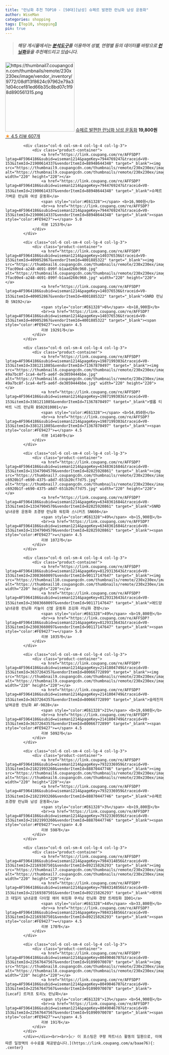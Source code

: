 ```yaml
---
title: "런닝화 추천 TOP10 - [50대][남성] 슈페르 발편한 런닝화 남성 운동화"
author: WiseMan
categories: shopping
tags: [Top10, shopping]
pin: true
---
```


> ##### 해당 게시물에서는 [**분석도구**](https://itemscout.io/)를 이용하여 **성별**, **연령별** 등의 데이터를 바탕으로 [**런닝화**](https://link.coupang.com/a/baae76)들을 추천해드리고 있습니다.
<div class="container"><div class="row">
            <div class="col-6 col-sm-4 col-lg-4 col-lg-3">
                <div class="product-container">
                    <a href="https://link.coupang.com/re/AFFSDP?lptag=AF5964186&subid=wiseman1214&pageKey=7945160321&traceid=V0-153&itemId=21902264516&vendorItemId=88950281863" target="_blank"><img src="https://thumbnail7.coupangcdn.com/thumbnails/remote/230x230ex/image/vendor_inventory/9772/08df13f8624c97962e79a31d04ccef81ed66b35c8bd07c1f98d890561315.png" alt="https://thumbnail7.coupangcdn.com/thumbnails/remote/230x230ex/image/vendor_inventory/9772/08df13f8624c97962e79a31d04ccef81ed66b35c8bd07c1f98d890561315.png" width="220" height="220"></a>
                    <a href="https://link.coupang.com/re/AFFSDP?lptag=AF5964186&subid=wiseman1214&pageKey=7945160321&traceid=V0-153&itemId=21902264516&vendorItemId=88950281863" target="_blank">슈페르 발편한 런닝화 남성 운동화</a>
                    <span style="color:#E61328"></span> <b>19,800원</b>
                    <br><a href="https://link.coupang.com/re/AFFSDP?lptag=AF5964186&subid=wiseman1214&pageKey=7945160321&traceid=V0-153&itemId=21902264516&vendorItemId=88950281863" target="_blank"><span style="color:#FE9427">★</span> 4.5
                    리뷰 607개</a>
                </div>
            </div>
            
            <div class="col-6 col-sm-4 col-lg-4 col-lg-3">
                <div class="product-container">
                    <a href="https://link.coupang.com/re/AFFSDP?lptag=AF5964186&subid=wiseman1214&pageKey=7944769247&traceid=V0-153&itemId=21900614337&vendorItemId=88948644348" target="_blank"><img src="https://thumbnail9.coupangcdn.com/thumbnails/remote/230x230ex/image/vendor_inventory/11e9/d318facc4c4995c35b93a64ed0565f83ac23c2a124ab6a37c19587532133.png" alt="https://thumbnail9.coupangcdn.com/thumbnails/remote/230x230ex/image/vendor_inventory/11e9/d318facc4c4995c35b93a64ed0565f83ac23c2a124ab6a37c19587532133.png" width="220" height="220"></a>
                    <a href="https://link.coupang.com/re/AFFSDP?lptag=AF5964186&subid=wiseman1214&pageKey=7944769247&traceid=V0-153&itemId=21900614337&vendorItemId=88948644348" target="_blank">슈페르 가벼운 런닝화 여성 운동화</a>
                    <span style="color:#E61328"></span> <b>16,900원</b>
                    <br><a href="https://link.coupang.com/re/AFFSDP?lptag=AF5964186&subid=wiseman1214&pageKey=7944769247&traceid=V0-153&itemId=21900614337&vendorItemId=88948644348" target="_blank"><span style="color:#FE9427">★</span> 5.0
                    리뷰 1253개</a>
                </div>
            </div>
            
            <div class="col-6 col-sm-4 col-lg-4 col-lg-3">
                <div class="product-container">
                    <a href="https://link.coupang.com/re/AFFSDP?lptag=AF5964186&subid=wiseman1214&pageKey=140376536&traceid=V0-153&itemId=409052867&vendorItemId=4001885322" target="_blank"><img src="https://thumbnail6.coupangcdn.com/thumbnails/remote/230x230ex/image/retail/images/463318410326392-7fac09e4-a248-4691-899f-b1aad260c960.jpg" alt="https://thumbnail6.coupangcdn.com/thumbnails/remote/230x230ex/image/retail/images/463318410326392-7fac09e4-a248-4691-899f-b1aad260c960.jpg" width="220" height="220"></a>
                    <a href="https://link.coupang.com/re/AFFSDP?lptag=AF5964186&subid=wiseman1214&pageKey=140376536&traceid=V0-153&itemId=409052867&vendorItemId=4001885322" target="_blank">SNRD 런닝화 SN192</a>
                    <span style="color:#E61328">6%</span> <b>18,900원</b>
                    <br><a href="https://link.coupang.com/re/AFFSDP?lptag=AF5964186&subid=wiseman1214&pageKey=140376536&traceid=V0-153&itemId=409052867&vendorItemId=4001885322" target="_blank"><span style="color:#FE9427">★</span> 4.5
                    리뷰 19291개</a>
                </div>
            </div>
            
            <div class="col-6 col-sm-4 col-lg-4 col-lg-3">
                <div class="product-container">
                    <a href="https://link.coupang.com/re/AFFSDP?lptag=AF5964186&subid=wiseman1214&pageKey=1987199303&traceid=V0-153&itemId=3381211085&vendorItemId=71367870497" target="_blank"><img src="https://thumbnail6.coupangcdn.com/thumbnails/remote/230x230ex/image/retail/images/4362772421706640-49a7bc8f-1ca4-4ef5-ae6f-de3059444bbe.jpg" alt="https://thumbnail6.coupangcdn.com/thumbnails/remote/230x230ex/image/retail/images/4362772421706640-49a7bc8f-1ca4-4ef5-ae6f-de3059444bbe.jpg" width="220" height="220"></a>
                    <a href="https://link.coupang.com/re/AFFSDP?lptag=AF5964186&subid=wiseman1214&pageKey=1987199303&traceid=V0-153&itemId=3381211085&vendorItemId=71367870497" target="_blank">밸롭 티바트 니트 런닝화 BS02010001</a>
                    <span style="color:#E61328"></span> <b>54,050원</b>
                    <br><a href="https://link.coupang.com/re/AFFSDP?lptag=AF5964186&subid=wiseman1214&pageKey=1987199303&traceid=V0-153&itemId=3381211085&vendorItemId=71367870497" target="_blank"><span style="color:#FE9427">★</span> 4.5
                    리뷰 14140개</a>
                </div>
            </div>
            
            <div class="col-6 col-sm-4 col-lg-4 col-lg-3">
                <div class="product-container">
                    <a href="https://link.coupang.com/re/AFFSDP?lptag=AF5964186&subid=wiseman1214&pageKey=6348361684&traceid=V0-153&itemId=13347904570&vendorItemId=82825920861" target="_blank"><img src="https://thumbnail7.coupangcdn.com/thumbnails/remote/230x230ex/image/retail/images/1138201375707956-c6920b1f-e690-4375-a8d7-651b20cf7d75.jpg" alt="https://thumbnail7.coupangcdn.com/thumbnails/remote/230x230ex/image/retail/images/1138201375707956-c6920b1f-e690-4375-a8d7-651b20cf7d75.jpg" width="220" height="220"></a>
                    <a href="https://link.coupang.com/re/AFFSDP?lptag=AF5964186&subid=wiseman1214&pageKey=6348361684&traceid=V0-153&itemId=13347904570&vendorItemId=82825920861" target="_blank">SNRD 남녀공용 운동화 초경량 런닝화 워킹화 스니커즈 SN608</a>
                    <span style="color:#E61328">49%</span> <b>15,900원</b>
                    <br><a href="https://link.coupang.com/re/AFFSDP?lptag=AF5964186&subid=wiseman1214&pageKey=6348361684&traceid=V0-153&itemId=13347904570&vendorItemId=82825920861" target="_blank"><span style="color:#FE9427">★</span> 4.5
                    리뷰 1072개</a>
                </div>
            </div>
            
            <div class="col-6 col-sm-4 col-lg-4 col-lg-3">
                <div class="product-container">
                    <a href="https://link.coupang.com/re/AFFSDP?lptag=AF5964186&subid=wiseman1214&pageKey=8129313643&traceid=V0-153&itemId=23083660097&vendorItemId=90117147647" target="_blank"><img src="https://thumbnail10.coupangcdn.com/thumbnails/remote/230x230ex/image/vendor_inventory/229e/4e8a5155075b7369e3496b78c4a8097d7ed143719ca503da48bdb023456d.jpg" alt="https://thumbnail10.coupangcdn.com/thumbnails/remote/230x230ex/image/vendor_inventory/229e/4e8a5155075b7369e3496b78c4a8097d7ed143719ca503da48bdb023456d.jpg" width="220" height="220"></a>
                    <a href="https://link.coupang.com/re/AFFSDP?lptag=AF5964186&subid=wiseman1214&pageKey=8129313643&traceid=V0-153&itemId=23083660097&vendorItemId=90117147647" target="_blank">애드망 남녀공용 런닝화 키높이 신발 운동화 조깅화 러닝화 경량</a>
                    <span style="color:#E61328">49%</span> <b>19,800원</b>
                    <br><a href="https://link.coupang.com/re/AFFSDP?lptag=AF5964186&subid=wiseman1214&pageKey=8129313643&traceid=V0-153&itemId=23083660097&vendorItemId=90117147647" target="_blank"><span style="color:#FE9427">★</span> 5.0
                    리뷰 1035개</a>
                </div>
            </div>
            
            <div class="col-6 col-sm-4 col-lg-4 col-lg-3">
                <div class="product-container">
                    <a href="https://link.coupang.com/re/AFFSDP?lptag=AF5964186&subid=wiseman1214&pageKey=2141804749&traceid=V0-153&itemId=3637264357&vendorItemId=80066772899" target="_blank"><img src="https://thumbnail9.coupangcdn.com/thumbnails/remote/230x230ex/image/vendor_inventory/7584/54bc90b8c0966ebfe3945445eda0234bc63eb6e5fe50ac7e608d040f3851.jpg" alt="https://thumbnail9.coupangcdn.com/thumbnails/remote/230x230ex/image/vendor_inventory/7584/54bc90b8c0966ebfe3945445eda0234bc63eb6e5fe50ac7e608d040f3851.jpg" width="220" height="220"></a>
                    <a href="https://link.coupang.com/re/AFFSDP?lptag=AF5964186&subid=wiseman1214&pageKey=2141804749&traceid=V0-153&itemId=3637264357&vendorItemId=80066772899" target="_blank">슬레진저 남여공용 런닝화 AF-9828</a>
                    <span style="color:#E61328">21%</span> <b>19,690원</b>
                    <br><a href="https://link.coupang.com/re/AFFSDP?lptag=AF5964186&subid=wiseman1214&pageKey=2141804749&traceid=V0-153&itemId=3637264357&vendorItemId=80066772899" target="_blank"><span style="color:#FE9427">★</span> 4.5
                    리뷰 5092개</a>
                </div>
            </div>
            
            <div class="col-6 col-sm-4 col-lg-4 col-lg-3">
                <div class="product-container">
                    <a href="https://link.coupang.com/re/AFFSDP?lptag=AF5964186&subid=wiseman1214&pageKey=7932336959&traceid=V0-153&itemId=21821993260&vendorItemId=88870447746" target="_blank"><img src="https://thumbnail6.coupangcdn.com/thumbnails/remote/230x230ex/image/vendor_inventory/eb0f/76d2f0f6a3603d3305084eb564a2d0d25ed687574c4ac90a21a8fbce0557.png" alt="https://thumbnail6.coupangcdn.com/thumbnails/remote/230x230ex/image/vendor_inventory/eb0f/76d2f0f6a3603d3305084eb564a2d0d25ed687574c4ac90a21a8fbce0557.png" width="220" height="220"></a>
                    <a href="https://link.coupang.com/re/AFFSDP?lptag=AF5964186&subid=wiseman1214&pageKey=7932336959&traceid=V0-153&itemId=21821993260&vendorItemId=88870447746" target="_blank">슈페르 초경량 런닝화 남성 운동화</a>
                    <span style="color:#E61328">3%</span> <b>19,800원</b>
                    <br><a href="https://link.coupang.com/re/AFFSDP?lptag=AF5964186&subid=wiseman1214&pageKey=7932336959&traceid=V0-153&itemId=21821993260&vendorItemId=88870447746" target="_blank"><span style="color:#FE9427">★</span> 4.0
                    리뷰 598개</a>
                </div>
            </div>
            
            <div class="col-6 col-sm-4 col-lg-4 col-lg-3">
                <div class="product-container">
                    <a href="https://link.coupang.com/re/AFFSDP?lptag=AF5964186&subid=wiseman1214&pageKey=7984314856&traceid=V0-153&itemId=22169387501&vendorItemId=89215826293" target="_blank"><img src="https://thumbnail7.coupangcdn.com/thumbnails/remote/230x230ex/image/vendor_inventory/fede/ea2e674a15845053ada001cdf71e7a0a4747174a4fa218f58e2d02b6c03e.jpg" alt="https://thumbnail7.coupangcdn.com/thumbnails/remote/230x230ex/image/vendor_inventory/fede/ea2e674a15845053ada001cdf71e7a0a4747174a4fa218f58e2d02b6c03e.jpg" width="220" height="220"></a>
                    <a href="https://link.coupang.com/re/AFFSDP?lptag=AF5964186&subid=wiseman1214&pageKey=7984314856&traceid=V0-153&itemId=22169387501&vendorItemId=89215826293" target="_blank">에어워크 데일리 남녀공용 다이얼 에어 워킹화 쿠셔닝 런닝화 경량 트레킹화 ID01</a>
                    <span style="color:#E61328">44%</span> <b>33,800원</b>
                    <br><a href="https://link.coupang.com/re/AFFSDP?lptag=AF5964186&subid=wiseman1214&pageKey=7984314856&traceid=V0-153&itemId=22169387501&vendorItemId=89215826293" target="_blank"><span style="color:#FE9427">★</span> 4.5
                    리뷰 170개</a>
                </div>
            </div>
            
            <div class="col-6 col-sm-4 col-lg-4 col-lg-3">
                <div class="product-container">
                    <a href="https://link.coupang.com/re/AFFSDP?lptag=AF5964186&subid=wiseman1214&pageKey=8049046707&traceid=V0-153&itemId=22567647567&vendorItemId=91090970078" target="_blank"><img src="https://thumbnail8.coupangcdn.com/thumbnails/remote/230x230ex/image/vendor_inventory/4a3c/9111d19aca89c73707fa48d55eaf1570afac28fea8ffee09226f632fa2e7.jpg" alt="https://thumbnail8.coupangcdn.com/thumbnails/remote/230x230ex/image/vendor_inventory/4a3c/9111d19aca89c73707fa48d55eaf1570afac28fea8ffee09226f632fa2e7.jpg" width="220" height="220"></a>
                    <a href="https://link.coupang.com/re/AFFSDP?lptag=AF5964186&subid=wiseman1214&pageKey=8049046707&traceid=V0-153&itemId=22567647567&vendorItemId=91090970078" target="_blank">[Lecaf] 르까프 토리노 런닝화</a>
                    <span style="color:#E61328">13%</span> <b>54,900원</b>
                    <br><a href="https://link.coupang.com/re/AFFSDP?lptag=AF5964186&subid=wiseman1214&pageKey=8049046707&traceid=V0-153&itemId=22567647567&vendorItemId=91090970078" target="_blank"><span style="color:#FE9427">★</span> 4.5
                    리뷰 191개</a>
                </div>
            </div>
            </div></div><br><br>[👉 이 포스팅은 쿠팡 파트너스 활동의 일환으로, 이에 따른 일정액의 수수료를 제공받습니다.](https://link.coupang.com/a/baae76){: .center}